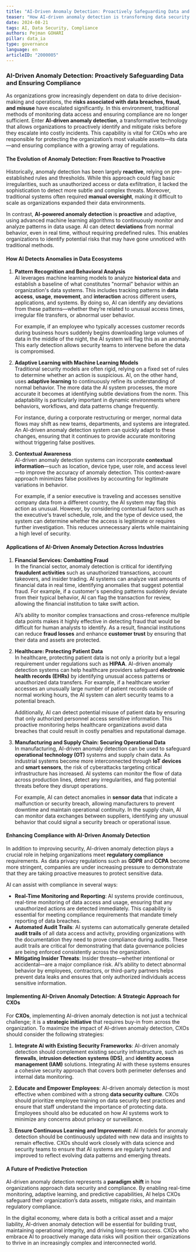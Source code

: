 ```yaml
---
title: "AI-Driven Anomaly Detection: Proactively Safeguarding Data and Ensuring Compliance"
teaser: "How AI-driven anomaly detection is transforming data security and compliance, enabling CXOs to proactively mitigate risks in an increasingly complex data environment."
date: 2024-08-21
tags: AI, Data Security, Compliance
authors: Pejman GOHARI
pillar: data_ia
type: governance
language: en
articleID: "2000005"
---
```


### **AI-Driven Anomaly Detection: Proactively Safeguarding Data and Ensuring Compliance**

As organizations grow increasingly dependent on data to drive decision-making and operations, the **risks associated with data breaches, fraud, and misuse** have escalated significantly. In this environment, traditional methods of monitoring data access and ensuring compliance are no longer sufficient. Enter **AI-driven anomaly detection**, a transformative technology that allows organizations to proactively identify and mitigate risks before they escalate into costly incidents. This capability is vital for CXOs who are responsible for protecting the organization’s most valuable assets—its data—and ensuring compliance with a growing array of regulations.

#### **The Evolution of Anomaly Detection: From Reactive to Proactive**

Historically, anomaly detection has been largely **reactive**, relying on pre-established rules and thresholds. While this approach could flag basic irregularities, such as unauthorized access or data exfiltration, it lacked the sophistication to detect more subtle and complex threats. Moreover, traditional systems often required **manual oversight**, making it difficult to scale as organizations expanded their data environments.

In contrast, **AI-powered anomaly detection** is **proactive** and adaptive, using advanced machine learning algorithms to continuously monitor and analyze patterns in data usage. AI can detect **deviations** from normal behavior, even in real time, without requiring predefined rules. This enables organizations to identify potential risks that may have gone unnoticed with traditional methods.

#### **How AI Detects Anomalies in Data Ecosystems**

1. **Pattern Recognition and Behavioral Analysis**  
   AI leverages machine learning models to analyze **historical data** and establish a baseline of what constitutes "normal" behavior within an organization's data systems. This includes tracking patterns in **data access**, **usage**, **movement**, and **interaction** across different users, applications, and systems. By doing so, AI can identify any deviations from these patterns—whether they’re related to unusual access times, irregular file transfers, or abnormal user behavior.

   For example, if an employee who typically accesses customer records during business hours suddenly begins downloading large volumes of data in the middle of the night, the AI system will flag this as an anomaly. This early detection allows security teams to intervene before the data is compromised.

2. **Adaptive Learning with Machine Learning Models**  
   Traditional security models are often rigid, relying on a fixed set of rules to determine whether an action is suspicious. AI, on the other hand, uses **adaptive learning** to continuously refine its understanding of normal behavior. The more data the AI system processes, the more accurate it becomes at identifying subtle deviations from the norm. This adaptability is particularly important in dynamic environments where behaviors, workflows, and data patterns change frequently.

   For instance, during a corporate restructuring or merger, normal data flows may shift as new teams, departments, and systems are integrated. An AI-driven anomaly detection system can quickly adapt to these changes, ensuring that it continues to provide accurate monitoring without triggering false positives.

3. **Contextual Awareness**  
   AI-driven anomaly detection systems can incorporate **contextual information**—such as location, device type, user role, and access level—to improve the accuracy of anomaly detection. This context-aware approach minimizes false positives by accounting for legitimate variations in behavior.

   For example, if a senior executive is traveling and accesses sensitive company data from a different country, the AI system may flag this action as unusual. However, by considering contextual factors such as the executive's travel schedule, role, and the type of device used, the system can determine whether the access is legitimate or requires further investigation. This reduces unnecessary alerts while maintaining a high level of security.

#### **Applications of AI-Driven Anomaly Detection Across Industries**

1. **Financial Services: Combatting Fraud**  
   In the financial sector, anomaly detection is critical for identifying **fraudulent activities** such as unauthorized transactions, account takeovers, and insider trading. AI systems can analyze vast amounts of financial data in real time, identifying anomalies that suggest potential fraud. For example, if a customer's spending patterns suddenly deviate from their typical behavior, AI can flag the transaction for review, allowing the financial institution to take swift action.

   AI’s ability to monitor complex transactions and cross-reference multiple data points makes it highly effective in detecting fraud that would be difficult for human analysts to identify. As a result, financial institutions can reduce **fraud losses** and enhance **customer trust** by ensuring that their data and assets are protected.

2. **Healthcare: Protecting Patient Data**  
   In healthcare, protecting patient data is not only a priority but a legal requirement under regulations such as **HIPAA**. AI-driven anomaly detection systems can help healthcare providers safeguard **electronic health records (EHRs)** by identifying unusual access patterns or unauthorized data transfers. For example, if a healthcare worker accesses an unusually large number of patient records outside of normal working hours, the AI system can alert security teams to a potential breach.

   Additionally, AI can detect potential misuse of patient data by ensuring that only authorized personnel access sensitive information. This proactive monitoring helps healthcare organizations avoid data breaches that could result in costly penalties and reputational damage.

3. **Manufacturing and Supply Chain: Securing Operational Data**  
   In manufacturing, AI-driven anomaly detection can be used to safeguard **operational technology (OT)** systems and supply chain data. As industrial systems become more interconnected through **IoT devices** and **smart sensors**, the risk of cyberattacks targeting critical infrastructure has increased. AI systems can monitor the flow of data across production lines, detect any irregularities, and flag potential threats before they disrupt operations.

   For example, AI can detect anomalies in **sensor data** that indicate a malfunction or security breach, allowing manufacturers to prevent downtime and maintain operational continuity. In the supply chain, AI can monitor data exchanges between suppliers, identifying any unusual behavior that could signal a security breach or operational issue.

#### **Enhancing Compliance with AI-Driven Anomaly Detection**

In addition to improving security, AI-driven anomaly detection plays a crucial role in helping organizations meet **regulatory compliance** requirements. As data privacy regulations such as **GDPR** and **CCPA** become more stringent, companies are under increasing pressure to demonstrate that they are taking proactive measures to protect sensitive data.

AI can assist with compliance in several ways:
- **Real-Time Monitoring and Reporting**: AI systems provide continuous, real-time monitoring of data access and usage, ensuring that any unauthorized actions are detected immediately. This capability is essential for meeting compliance requirements that mandate timely reporting of data breaches.
- **Automated Audit Trails**: AI systems can automatically generate detailed **audit trails** of all data access and activity, providing organizations with the documentation they need to prove compliance during audits. These audit trails are critical for demonstrating that data governance policies are being enforced consistently across the organization.
- **Mitigating Insider Threats**: Insider threats—whether intentional or accidental—are a major compliance risk. AI’s ability to detect abnormal behavior by employees, contractors, or third-party partners helps prevent data leaks and ensures that only authorized individuals access sensitive information.

#### **Implementing AI-Driven Anomaly Detection: A Strategic Approach for CXOs**

For **CXOs**, implementing AI-driven anomaly detection is not just a technical challenge; it is a **strategic initiative** that requires buy-in from across the organization. To maximize the impact of AI-driven anomaly detection, CXOs should consider the following strategies:

1. **Integrate AI with Existing Security Frameworks**: AI-driven anomaly detection should complement existing security infrastructure, such as **firewalls**, **intrusion detection systems (IDS)**, and **identity access management (IAM)** solutions. Integrating AI with these systems ensures a cohesive security approach that covers both perimeter defenses and internal data monitoring.

2. **Educate and Empower Employees**: AI-driven anomaly detection is most effective when combined with a strong **data security culture**. CXOs should prioritize employee training on data security best practices and ensure that staff understand the importance of protecting data. Employees should also be educated on how AI systems work to minimize any concerns about privacy or surveillance.

3. **Ensure Continuous Learning and Improvement**: AI models for anomaly detection should be continuously updated with new data and insights to remain effective. CXOs should work closely with data science and security teams to ensure that AI systems are regularly tuned and improved to reflect evolving data patterns and emerging threats.

#### **A Future of Predictive Protection**

AI-driven anomaly detection represents a **paradigm shift** in how organizations approach data security and compliance. By enabling real-time monitoring, adaptive learning, and predictive capabilities, AI helps CXOs safeguard their organization’s data assets, mitigate risks, and maintain regulatory compliance.

In the digital economy, where data is both a critical asset and a major liability, AI-driven anomaly detection will be essential for building trust, maintaining operational integrity, and driving long-term success. CXOs who embrace AI to proactively manage data risks will position their organizations to thrive in an increasingly complex and interconnected world.
